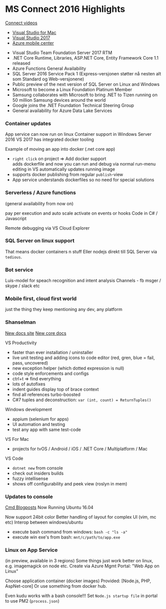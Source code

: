 MS Connect 2016 Highlights
=====================

[Connect videos](https://connectevent.microsoft.com/)

* [Visual Studio for Mac](https://www.visualstudio.com/vs/visual-studio-mac/)
* [Visual Studio 2017](https://www.visualstudio.com/en-us/news/releasenotes/vs2017-relnotes)
* [Azure mobile center](https://mobile.azure.com/login)

- Visual Studio Team Foundation Server 2017 RTM
- .NET Core Runtime, Libraries, ASP.NET Core, Entity Framework Core 1.1 released
- Azure Functions General Availability
- SQL Server 2016 Service Pack 1 (Express-versjonen støtter nå nesten alt som Standard og Web-versjonene)
- Public preview of the next version of SQL Server on Linux and Windows
- Microsoft to become a Linux Foundation Platinum Member
- Samsung collaborates with Microsoft to bring .NET to Tizen running on 50 million Samsung devices around the world
- Google joins the .NET Foundation Technical Steering Group
- General availability for Azure Data Lake Services


### Container updates

App service can now run on linux
Container support in Windows Server 2016
VS 2017 has integrated docker tooling

Example of moving an app into docker (.net core app)
 - `right click` on project => Add docker support  
 adds dockerfile and now you can run and debug via normal run-menu
 editing in VS automatically updates running image
 - supports docker publishing from regular `publish`-view
 - App service understands dockerfiles so no need for special solutions
 
### Serverless / Azure functions
(general availability from now on)

pay per execution and auto scale
activate on events or hooks
Code in C# / Javascript

Remote debugging via VS Cloud Explorer

### SQL Server on linux support
That means docker containers n stuff
Eller nodejs direkt till SQL Server via `tedious`.

### Bot service
Luis-model for speach recognition and intent analysis
Channels - fb msger / skype / slack etc

### Mobile first, cloud first world
just the thing they keep mentioning
any dev, any platform

### Shanselman
[New docs site](https://docs.microsoft.com/en-us/dotnet/)
[New core docs](https://docs.microsoft.com/en-us/aspnet/core/)

VS Productivity  
* faster than ever installation / uninstaller
* live unit testing and adding icons to code editor (red, gren, blue = fail, pass, uncovered)
* new exception helper (which dotted expression is null)
* code style enforcements and configs
* ctrl+t => find everything
* lots of autofixes
* indent guides display top of brace context
* find all references turbo-boosted
* C#7 tuples and deconstruction: `var (int, count) = ReturnTuples()`

Windows development  
* appium (selenium for apps)
* UI automation and testing
* test any app with same test-code

VS For Mac  
* projects for tvOS / Android / iOS / .NET Core / Multiplatform / Mac

VS Code  
* `dotnet new` from console
* check out insiders builds
* fuzzy intellisense
* shows off configurability and peek view (roslyn in mem)

### Updates to console
[Cmd Blogposts](https://blogs.msdn.microsoft.com/commandline/)
Now Running Ubuntu 16.04

Now support 24bit color
Better handling of layout for complex UI (vim, mc etc)
Interop between windows/ubuntu
* execute bash command from windows: `bash -c "ls -a"`
* execute win exe's from bash: `mnt/c/path/to/app.exe`

### Linux on App Service
(in preview, available in 3 regions)
Some things just work better on linux, e.g. imagemagick on node etc.
Create via Azure Mgmt Portal: "Web App on Linux"

Choose application container (docker images)
Provided: [Node.js, PHP, AspNet-core]
Or use something from docker hub.

Even kudu works with a bash console!!!
Set `Node.js startup file` in portal to use PM2 (`process.json`)



